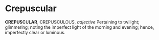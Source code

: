 # Crepuscular

**CREPUSCULAR**, CREPUSCULOUS, _adjective_ Pertaining to twilight; glimmering; noting the imperfect light of the morning and evening; hence, imperfectly clear or luminous.